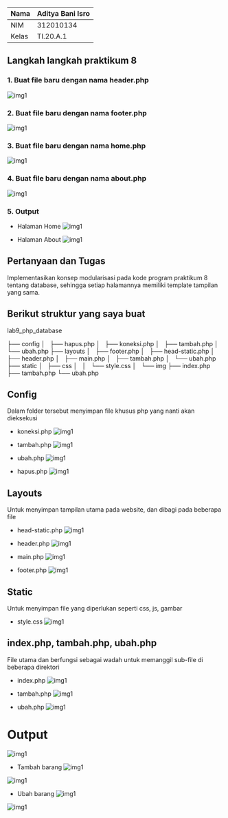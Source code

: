 | Nama      | Aditya Bani Isro |
| ----------- | ----------- |
| NIM     | 312010134       |
| Kelas   | TI.20.A.1        |

## Langkah langkah praktikum 8

### 1. Buat file baru dengan nama header.php
![img1](assets/img/header.PNG)

### 2. Buat file baru dengan nama footer.php
![img1](assets/img/footer.PNG)

### 3. Buat file baru dengan nama home.php
![img1](assets/img/home.PNG)

### 4. Buat file baru dengan nama about.php
![img1](assets/img/about.PNG)

### 5. Output
- Halaman Home
![img1](assets/img/o1.PNG)

- Halaman About
![img1](assets/img/o2.PNG)

## Pertanyaan dan Tugas
Implementasikan konsep modularisasi pada kode program praktikum 8 tentang database, sehingga setiap halamannya memiliki template tampilan yang sama.

## Berikut struktur yang saya buat
lab9_php_database

├── config
│   ├── hapus.php
│   ├── koneksi.php
│   ├── tambah.php
│   └── ubah.php
├── layouts
│   ├── footer.php
│   ├── head-static.php
│   ├── header.php
│   ├── main.php
│   ├── tambah.php
│   └── ubah.php
├── static
│   ├── css
│   │   └── style.css
│   └── img
├── index.php
├── tambah.php
└── ubah.php

## Config 
Dalam folder tersebut menyimpan file khusus php yang nanti akan dieksekusi

- koneksi.php
![img1](assets/img/2.1.PNG)

- tambah.php
![img1](assets/img/2.2.PNG)

- ubah.php
![img1](assets/img/2.3.PNG)

- hapus.php
![img1](assets/img/2.4.PNG)

## Layouts
Untuk menyimpan tampilan utama pada website, dan dibagi pada beberapa file

- head-static.php
![img1](assets/img/3.1.PNG)

- header.php
![img1](assets/img/3.2.PNG)

- main.php
![img1](assets/img/3.3.PNG)

- footer.php
![img1](assets/img/3.4.PNG)

## Static
Untuk menyimpan file yang diperlukan seperti css, js, gambar

- style.css
![img1](assets/img/4.1.PNG)

## index.php, tambah.php, ubah.php
File utama dan berfungsi sebagai wadah untuk memanggil sub-file di beberapa direktori

- index.php
![img1](assets/img/5.1.PNG)

- tambah.php
![img1](assets/img/5.2.PNG)

- ubah.php
![img1](assets/img/5.3.PNG)

# Output
![img1](assets/img/y1.PNG)

- Tambah barang
![img1](assets/img/y2.PNG)

![img1](assets/img/y2.1.PNG)

- Ubah barang
![img1](assets/img/y3.PNG)

![img1](assets/img/y3.1.PNG)